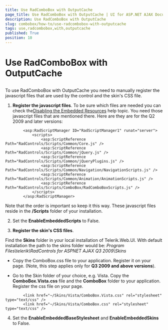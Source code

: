 ```yaml
---
title: Use RadComboBox with OutputCache
page_title: Use RadComboBox with OutputCache | UI for ASP.NET AJAX Documentation
description: Use RadComboBox with OutputCache
slug: combobox/how-to/use-radcombobox-with-outputcache
tags: use,radcombobox,with,outputcache
published: True
position: 10
---
```


# Use RadComboBox with OutputCache



## 

To use RadComboBox with OutputCache you need to manually register the javascript files that are used by the control and the skin's CSS file.

1. __Register the javascript files__. To be sure which files are needed you can check the[Disabling the Embedded Resources](F02D3323-FFA7-46E6-A4DE-303D5EF15A43) help topic. You need those javascript files that are mentioned there. Here are they are for the Q2 2009 and later versions:

````ASPNET
	    <asp:RadScriptManager ID="RadScriptManager1" runat="server">
	        <scripts>        
	            <asp:ScriptReference Path="RadControls/Scripts/Common/Core.js" />        
	            <asp:ScriptReference Path="RadControls/Scripts/Common/jQuery.js" />        
	            <asp:ScriptReference Path="RadControls/Scripts/Common/jQueryPlugins.js" />        
	            <asp:ScriptReference Path="RadControls/Scripts/Common/Navigation/NavigationScripts.js" />       
	            <asp:ScriptReference Path="RadControls/Scripts/Common/Animation/AnimationScripts.js" />        
	            <asp:ScriptReference Path="RadControls/Scripts/ComboBox/RadComboBoxScripts.js" />               
	        </scripts>
	    </asp:RadScriptManager>
````



Note that the order is important so keep it this way. These javascript files reside in the __/Scripts__ folder of your installation.

2. Set the __EnableEmbeddedScripts__ to False.

3. __Register the skin's CSS files__.

Find the __Skins__ folder in your local installation of Telerik.Web.UI. With default installation the path to the skins folder would be: *Program Files\telerik\RadControls for ASPNET AJAX Q3 2009\Skins*

* Copy the ComboBox.css file to your application. Register it on your page. (Note, this step applies only for __Q3 2009 and above versions__).

* Go to the Skin folder of your choice, e.g. Vista. Copy the __ComboBox.Vista.css__ file and the __ComboBox__ folder to your application. Register the css file on your page.

````ASPNET
	    <link href="~/Skins/Vista/ComboBox.Vista.css" rel="stylesheet" type="text/css" />
	    <link href="~/Skins/Vista/ComboBox.css" rel="stylesheet" type="text/css" />
````



4. Set the __EnableEmbeddedBaseStylesheet__ and __EnableEmbeddedSkins__ to False.

